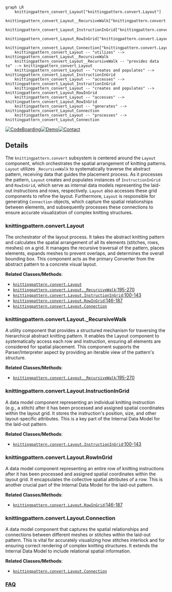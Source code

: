 ```mermaid
graph LR
    knittingpattern_convert_Layout["knittingpattern.convert.Layout"]
    knittingpattern_convert_Layout__RecursiveWalk["knittingpattern.convert.Layout._RecursiveWalk"]
    knittingpattern_convert_Layout_InstructionInGrid["knittingpattern.convert.Layout.InstructionInGrid"]
    knittingpattern_convert_Layout_RowInGrid["knittingpattern.convert.Layout.RowInGrid"]
    knittingpattern_convert_Layout_Connection["knittingpattern.convert.Layout.Connection"]
    knittingpattern_convert_Layout -- "utilizes" --> knittingpattern_convert_Layout__RecursiveWalk
    knittingpattern_convert_Layout__RecursiveWalk -- "provides data to" --> knittingpattern_convert_Layout
    knittingpattern_convert_Layout -- "creates and populates" --> knittingpattern_convert_Layout_InstructionInGrid
    knittingpattern_convert_Layout -- "accesses" --> knittingpattern_convert_Layout_InstructionInGrid
    knittingpattern_convert_Layout -- "creates and populates" --> knittingpattern_convert_Layout_RowInGrid
    knittingpattern_convert_Layout -- "accesses" --> knittingpattern_convert_Layout_RowInGrid
    knittingpattern_convert_Layout -- "generates" --> knittingpattern_convert_Layout_Connection
    knittingpattern_convert_Layout -- "processes" --> knittingpattern_convert_Layout_Connection
```

[![CodeBoarding](https://img.shields.io/badge/Generated%20by-CodeBoarding-9cf?style=flat-square)](https://github.com/CodeBoarding/GeneratedOnBoardings)[![Demo](https://img.shields.io/badge/Try%20our-Demo-blue?style=flat-square)](https://www.codeboarding.org/demo)[![Contact](https://img.shields.io/badge/Contact%20us%20-%20contact@codeboarding.org-lightgrey?style=flat-square)](mailto:contact@codeboarding.org)

## Details

The `knittingpattern.convert` subsystem is centered around the `Layout` component, which orchestrates the spatial arrangement of knitting patterns. `Layout` utilizes `_RecursiveWalk` to systematically traverse the abstract pattern, receiving data that guides the placement process. As it processes the pattern, `Layout` creates and populates instances of `InstructionInGrid` and `RowInGrid`, which serve as internal data models representing the laid-out instructions and rows, respectively. `Layout` also accesses these grid components to refine the layout. Furthermore, `Layout` is responsible for generating `Connection` objects, which capture the spatial relationships between elements, and subsequently processes these connections to ensure accurate visualization of complex knitting structures.

### knittingpattern.convert.Layout
The orchestrator of the layout process. It takes the abstract knitting pattern and calculates the spatial arrangement of all its elements (stitches, rows, meshes) on a grid. It manages the recursive traversal of the pattern, places elements, expands meshes to prevent overlaps, and determines the overall bounding box. This component acts as the primary Converter from the abstract pattern to a concrete visual layout.


**Related Classes/Methods**:

- <a href="https://github.com/fossasia/knittingpattern/blob/master/knittingpattern/convert/Layout.py" target="_blank" rel="noopener noreferrer">`knittingpattern.convert.Layout`</a>
- <a href="https://github.com/fossasia/knittingpattern/blob/master/knittingpattern/convert/Layout.py#L195-L270" target="_blank" rel="noopener noreferrer">`knittingpattern.convert.Layout._RecursiveWalk`:195-270</a>
- <a href="https://github.com/fossasia/knittingpattern/blob/master/knittingpattern/convert/Layout.py#L100-L143" target="_blank" rel="noopener noreferrer">`knittingpattern.convert.Layout.InstructionInGrid`:100-143</a>
- <a href="https://github.com/fossasia/knittingpattern/blob/master/knittingpattern/convert/Layout.py#L146-L187" target="_blank" rel="noopener noreferrer">`knittingpattern.convert.Layout.RowInGrid`:146-187</a>
- <a href="https://github.com/fossasia/knittingpattern/blob/master/knittingpattern/convert/Layout.py" target="_blank" rel="noopener noreferrer">`knittingpattern.convert.Layout.Connection`</a>


### knittingpattern.convert.Layout._RecursiveWalk
A utility component that provides a structured mechanism for traversing the hierarchical abstract knitting pattern. It enables the Layout component to systematically access each row and instruction, ensuring all elements are considered for spatial placement. This component supports the Parser/Interpreter aspect by providing an iterable view of the pattern's structure.


**Related Classes/Methods**:

- <a href="https://github.com/fossasia/knittingpattern/blob/master/knittingpattern/convert/Layout.py#L195-L270" target="_blank" rel="noopener noreferrer">`knittingpattern.convert.Layout._RecursiveWalk`:195-270</a>


### knittingpattern.convert.Layout.InstructionInGrid
A data model component representing an individual knitting instruction (e.g., a stitch) after it has been processed and assigned spatial coordinates within the layout grid. It stores the instruction's position, size, and other layout-specific attributes. This is a key part of the Internal Data Model for the laid-out pattern.


**Related Classes/Methods**:

- <a href="https://github.com/fossasia/knittingpattern/blob/master/knittingpattern/convert/Layout.py#L100-L143" target="_blank" rel="noopener noreferrer">`knittingpattern.convert.Layout.InstructionInGrid`:100-143</a>


### knittingpattern.convert.Layout.RowInGrid
A data model component representing an entire row of knitting instructions after it has been processed and assigned spatial coordinates within the layout grid. It encapsulates the collective spatial attributes of a row. This is another crucial part of the Internal Data Model for the laid-out pattern.


**Related Classes/Methods**:

- <a href="https://github.com/fossasia/knittingpattern/blob/master/knittingpattern/convert/Layout.py#L146-L187" target="_blank" rel="noopener noreferrer">`knittingpattern.convert.Layout.RowInGrid`:146-187</a>


### knittingpattern.convert.Layout.Connection
A data model component that captures the spatial relationships and connections between different meshes or stitches within the laid-out pattern. This is vital for accurately visualizing how stitches interlock and for ensuring correct rendering of complex knitting structures. It extends the Internal Data Model to include relational spatial information.


**Related Classes/Methods**:

- <a href="https://github.com/fossasia/knittingpattern/blob/master/knittingpattern/convert/Layout.py" target="_blank" rel="noopener noreferrer">`knittingpattern.convert.Layout.Connection`</a>




### [FAQ](https://github.com/CodeBoarding/GeneratedOnBoardings/tree/main?tab=readme-ov-file#faq)